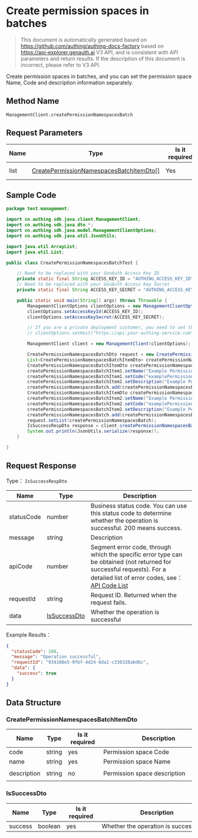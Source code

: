 # Create permission spaces in batches

<!--
Warning⚠️:
Do not modify this document directly,
https://github.com/Authing/authing-docs-factory
Use this project to generate
-->

<LastUpdated />

> This document is automatically generated based on https://github.com/authing/authing-docs-factory based on https://api-explorer.genauth.ai V3 API, and is consistent with API parameters and return results. If the description of this document is incorrect, please refer to V3 API.

Create permission spaces in batches, and you can set the permission space Name, Code and description information separately.

## Method Name

`ManagementClient.createPermissionNamespacesBatch`

## Request Parameters

| Name | Type                                                                                           | <div style="width:80px">Is it required</div> | <div style="width:60px">Default Value</div> | <div style="width:300px">Description</div>    | <div style="width:200px">Example Value</div> |
| ---- | ---------------------------------------------------------------------------------------------- | -------------------------------------------- | ------------------------------------------- | --------------------------------------------- | -------------------------------------------- |
| list | <a href="#CreatePermissionNamespacesBatchItemDto">CreatePermissionNamespacesBatchItemDto[]</a> | Yes                                          | -                                           | Permission space list Array length limit: 50. |                                              |

## Sample Code

```java
package test.management;

import cn.authing.sdk.java.client.ManagementClient;
import cn.authing.sdk.java.dto.*;
import cn.authing.sdk.java.model.ManagementClientOptions;
import cn.authing.sdk.java.util.JsonUtils;

import java.util.ArrayList;
import java.util.List;

public class CreatePermissionNamespacesBatchTest {

    // Need to be replaced with your GenAuth Access Key ID
    private static final String ACCESS_KEY_ID = "AUTHING_ACCESS_KEY_ID";
    // Need to be replaced with your GenAuth Access Key Secret
    private static final String ACCESS_KEY_SECRET = "AUTHING_ACCESS_KEY_SECRET";

    public static void main(String[] args) throws Throwable {
        ManagementClientOptions clientOptions = new ManagementClientOptions();
        clientOptions.setAccessKeyId(ACCESS_KEY_ID);
        clientOptions.setAccessKeySecret(ACCESS_KEY_SECRET);

        // If you are a private deployment customer, you need to set the GenAuth service domain name
        // clientOptions.setHost("https://api.your-authing-service.com");

        ManagementClient client = new ManagementClient(clientOptions);

        CreatePermissionNamespacesBatchDto request = new CreatePermissionNamespacesBatchDto();
        List<CreatePermissionNamespacesBatchItemDto> createPermissionNamespacesBatch =  new ArrayList<>();
        CreatePermissionNamespacesBatchItemDto createPermissionNamespacesBatchItem1 = new CreatePermissionNamespacesBatchItemDto();
        createPermissionNamespacesBatchItem1.setName("Example Permission Space 1");
        createPermissionNamespacesBatchItem1.setCode("examplePermissionNamespace1");
        createPermissionNamespacesBatchItem1.setDescription("Example Permission Space 1 Description");
        createPermissionNamespacesBatch.add(createPermissionNamespacesBatchItem1);
        CreatePermissionNamespacesBatchItemDto createPermissionNamespacesBatchItem2 = new CreatePermissionNamespacesBatchItemDto();
        createPermissionNamespacesBatchItem2.setName("Example Permission Space 2");
        createPermissionNamespacesBatchItem2.setCode("examplePermissionNamespace2");
        createPermissionNamespacesBatchItem2.setDescription("Example Permission Space 2 Description");
        createPermissionNamespacesBatch.add(createPermissionNamespacesBatchItem2);
        request.setList(createPermissionNamespacesBatch);
        IsSuccessRespDto response = client.createPermissionNamespacesBatch(request);
        System.out.println(JsonUtils.serialize(response));
    }

}
```

## Request Response

Type： `IsSuccessRespDto`

| Name       | Type                                     | Description                                                                                                                                                                                                                                                                                                                                       |
| ---------- | ---------------------------------------- | ------------------------------------------------------------------------------------------------------------------------------------------------------------------------------------------------------------------------------------------------------------------------------------------------------------------------------------------------- |
| statusCode | number                                   | Business status code. You can use this status code to determine whether the operation is successful. 200 means success.                                                                                                                                                                                                                           |
| message    | string                                   | Description                                                                                                                                                                                                                                                                                                                                       |
| apiCode    | number                                   | Segment error code, through which the specific error type can be obtained (not returned for successful requests). For a detailed list of error codes, see：[API Code List](https://api-explorer.genauth.ai/?tag=group/%E5%BC%80%E5%8F%91%E5%87%86%E5%A4%87#tag/%E5%BC%80%E5%8F%91%E5%87%86%E5%A4%87/%E9%94%99%E8%AF%AF%E5%A4%84%E7%90%86/apiCode) |
| requestId  | string                                   | Request ID. Returned when the request fails.                                                                                                                                                                                                                                                                                                      |
| data       | <a href="#IsSuccessDto">IsSuccessDto</a> | Whether the operation is successful                                                                                                                                                                                                                                                                                                               |

Example Results：

```json
{
  "statusCode": 200,
  "message": "Operation successful",
  "requestId": "934108e5-9fbf-4d24-8da1-c330328abd6c",
  "data": {
    "success": true
  }
}
```

## Data Structure

### <a id="CreatePermissionNamespacesBatchItemDto"></a> CreatePermissionNamespacesBatchItemDto

| Name        | Type   | <div style="width:80px">Is it required</div> | <div style="width:300px">Description</div> | <div style="width:200px">Example Value</div> |
| ----------- | ------ | -------------------------------------------- | ------------------------------------------ | -------------------------------------------- |
| code        | string | yes                                          | Permission space Code                      | `examplePermissionNamespace`                 |
| name        | string | yes                                          | Permission space Name                      | `Example Permission Space`                   |
| description | string | no                                           | Permission space description               | `Example Permission Space Description`       |

### <a id="IsSuccessDto"></a> IsSuccessDto

| Name    | Type    | <div style="width:80px">Is it required</div> | <div style="width:300px">Description</div> | <div style="width:200px">Example Value</div> |
| ------- | ------- | -------------------------------------------- | ------------------------------------------ | -------------------------------------------- |
| success | boolean | yes                                          | Whether the operation is successful        | `true`                                       |
